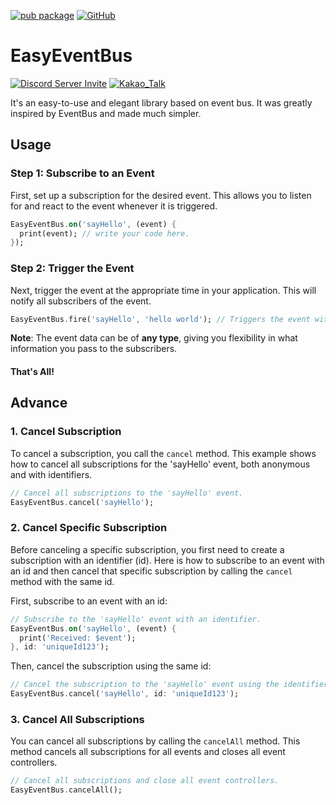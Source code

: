[![pub package](https://img.shields.io/pub/v/easy_event_bus.svg)](https://pub.dartlang.org/packages/easy_event_bus)
[![GitHub](https://img.shields.io/github/stars/melodysdreamj/easy_event_bus.svg?style=social&label=Star)](https://github.com/melodysdreamj/easy_event_bus)



# EasyEventBus
[![Discord Server Invite](https://img.shields.io/badge/DISCORD-JOIN%20SERVER-5663F7?style=for-the-badge&logo=discord&logoColor=white)](https://discord.gg/zXXHvAXCug)
[![Kakao_Talk](https://img.shields.io/badge/KakaoTalk-Join%20Room-FEE500?style=for-the-badge&logo=kakao)](https://open.kakao.com/o/gEwrffbg)

It's an easy-to-use and elegant library based on event bus. It was greatly inspired by EventBus and made much simpler.

## Usage

### Step 1: Subscribe to an Event

First, set up a subscription for the desired event. This allows you to listen for and react to the event whenever it is triggered.

```dart
EasyEventBus.on('sayHello', (event) {
  print(event); // write your code here.
});
```

### Step 2: Trigger the Event

Next, trigger the event at the appropriate time in your application. This will notify all subscribers of the event.

```dart
EasyEventBus.fire('sayHello', 'hello world'); // Triggers the event with a any data.
```

**Note**: The event data can be of **any type**, giving you flexibility in what information you pass to the subscribers.

#### That's All!



## Advance
### 1. Cancel Subscription
To cancel a subscription, you call the `cancel` method. This example shows how to cancel all subscriptions for the 'sayHello' event, both anonymous and with identifiers.

```dart
// Cancel all subscriptions to the 'sayHello' event.
EasyEventBus.cancel('sayHello');
```

### 2. Cancel Specific Subscription
Before canceling a specific subscription, you first need to create a subscription with an identifier (id). Here is how to subscribe to an event with an id and then cancel that specific subscription by calling the `cancel` method with the same id.

First, subscribe to an event with an id:

```dart
// Subscribe to the 'sayHello' event with an identifier.
EasyEventBus.on('sayHello', (event) {
  print('Received: $event');
}, id: 'uniqueId123');
```

Then, cancel the subscription using the same id:

```dart
// Cancel the subscription to the 'sayHello' event using the identifier 'uniqueId123'.
EasyEventBus.cancel('sayHello', id: 'uniqueId123');
```

### 3. Cancel All Subscriptions
You can cancel all subscriptions by calling the `cancelAll` method. This method cancels all subscriptions for all events and closes all event controllers.

```dart
// Cancel all subscriptions and close all event controllers.
EasyEventBus.cancelAll();
```